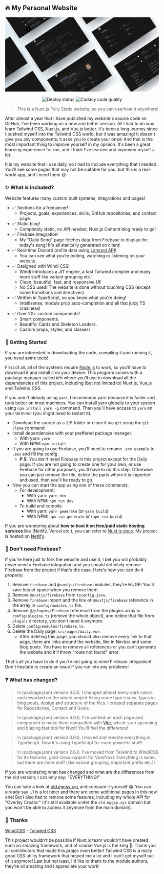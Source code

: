 ## 🔥 My Personal Website

<p align="center">
  <img src="/demo/featuring.jpg" />
</p>

<p align="center">
  <img src="https://api.netlify.com/api/v1/badges/235c4935-39c2-4aef-9b79-f5b6c5686855/deploy-status" alt="Deploy status" />

  <img src="https://app.codacy.com/project/badge/Grade/ff917529015742d3a3c3eda2674162de" alt="Codacy code quality" />
</p>

> This is a Nuxt.js Fully Static website, so you can use/host it anywhere!

After almost a year that I have published my website's source code on GitHub, I've been working on a new and better version. All I had to do was learn Tailwind CSS, Nuxt.js, and Vue.js better. It's been a long journey since I pushed myself into the Tailwind CSS world, but it was amazing! It doesn't give you any components; it asks you to create your ones! And that is the most important thing to improve yourself in my opinion. It's been a great learning experience for me, and I think I've learned and improved myself a lot.

It is my website that I use daily, so I had to include everything that I needed. You'll see some pages that may not be suitable for you, but this is a real-world app, and I need them 😅

### ✨ What is included?

Website features many custom built systems, integrations and pages!

- ✅ Sections for a freelancer!
  - Projects, goals, experiences, skills, GitHub repositories, and contact page.
- ✅ Static blog!
  - Completely static, no API needed, Nuxt.js Content blog ready to go!
- ✅ Firebase integration!
  - My "Daily Song" page fetches data from Firebase to display the today's song! It's all statically generated on client!
- ✅ Real-time Discord profile data using [Lanyard API](https://github.com/Phineas/lanyard/)!
  - You can see what you're editing, watching or listening on your website.
- ✅ Designed with Windi CSS!
  - Windi introduces a JIT engine, a fast Tailwind compiler and many more stuff like variant grouping etc.!
  - Clean, beautiful, fast, and responsive UI!
  - No CSS used! The website is done without touching CSS (except some transitions and directives)
- ✅ Written in TypeScript, so you know what you're doing!
  - Intellisense, module prop auto-completion and all that juicy TS craziness!
- ✅ Over 20+ custom components!
  - Smart components.
  - Beautiful Cards and Skeleton Loaders.
  - Custom props, styles, and classes!

### 🔧 Getting Started

If you are interested in downloading the code, compiling it and running it, you need some tools!

First of all, all of the systems require [Node.js](https://nodejs.org/) to work, so you'll have to download it and install it on your device. This program comes with a package manager called `NPM` where you'll use to download all the dependencies of this project, including (but not limited to) Nuxt.js, Vue.js and Tailwind CSS.

If you aren't already using `yarn`, I recommend yarn because it is faster and runs better on most machines. You can install yarn globally to your system using `npm install yarn -g` command. Then you'll have access to `yarn` on your terminal (you might need to restart it).

- Download the source as a ZIP folder or clone it via `git` using the `git clone` command.
- Install dependencies with your preffered package manager.
  - With yarn: `yarn`
  - With NPM: `npm install`
- If you are going to use Firebase, you'll need to rename `.env.example` to `.env` and fill the config.
  - **P.S.** You don't need Firebase in this project except for the Daily page. If you are not going to create one for your own, or use Firebase for other purposes, you'll have to do this step. Otherwise you can just remove the file, delete the parts where it is imported and used, then you'll be ready to go.
- Now you can start the app using one of these commands.
  - For development:
    - With yarn: `yarn dev`
    - With NPM: `npm run dev`
  - To build and compile:
    - With yarn: `yarn generate` (or `yarn build`)
    - With NPM: `npm run generate` or (`npm run build`)

If you are wondering about **how to host it on free/paid static hosting services** like (Netlify, Vercel etc.), you can refer to [Nuxt.js docs](https://nuxtjs.org/docs/2.x/deployment/netlify-deployment). My project is hosted on [Netlify](https://netlify.com).

### 🤔 Don't need Firebase?

If you're here just to fork the website and use it, I bet you will probably _never_ need a Firebase integration and you should definitely remove Firebase from the project if that's the case. Here's how you can do it properly:

1. Remove `firebase` and `@nuxtjs/firebase` modules, they're HUGE! You'll save lots of space when you remove them.
2. Remove `@nuxtjs/firebase` from `tsconfig.json`.
3. Remove `firebase` import and the line of `@nuxtjs/firebase` reference in the array in `config/modules.ts` file.
4. Remove `@/plugins/Firebase` reference from the plugins array in `config/plugins.ts` (remove the whole object), and delete that file from `plugins` directory, you don't need it anymore.
5. Delete `config/modules/firebase.ts`.
6. Delete the Daily page: `src/pages/daily.vue`.
   - After deleting this page, you should also remove every link to that page, there are links around the website, like in Navbar and some blog posts. You have to remove all references or you can't generate the website and it'll throw "route not found" error.

That's all you have to do if you're not going to need Firebase integration! Don't hesitate to create an issue if you run into any problems!

### ❓ What has changed?

> In (package.json) version 4.5.0, I changed almost every dark colors and reworked on the whole project fixing some type issues, typos in blog posts, design and structure of the files. I created separate pages for Repositories, Contact and Goals.

> In (package.json) version 4.0.0, I've worked on each page and component to make them compatible with [Vite](https://vitejs.dev/), which is an upcoming and blazing fast tool for Nuxt! You'll feel the difference!

> In (package.json) version 3.0.0, I moved and rewrote everything in TypeScript. Now it's using TypeScript for more powerful stuff!

> In (package.json) version 2.6.0, I've moved from Tailwind to WindiCSS for its features, gold-class support for Vue/Nuxt. Everything is same, but there are more stuff (like variant grouping, important prefix etc.)!

If you are wondering what has changed and what are the differences from the old version; I can only say: "EVERYTHING!"

You can take a look at [old.eggsy.xyz](https://old.eggsy.xyz) and compare it yourself 😂 You can already say UI is a lot nicer and there are some additional pages in this new one! But I also had to remove some features, including my whole API for "Overlay Creator" (it's still available under the `old.eggsy.xyz` domain but you won't be able to access it anymore from the main domain).

### 🙏 Thanks

[WindiCSS](https://github.com/windicss/windicss) - [Tailwind CSS](https://github.com/tailwindcss/tailwindcss)

This project wouldn't be possible if Nuxt.js team wouldn't have created such an amazing framework, and of course Vue.js is the king 👑. Thank you all contributors that made this projec even better! Tailwind CSS is a really good CSS utility framework that helped me a lot and I can't get myself out of it anymore! Last but not least, I'd like to thank to the module authors, they're all amazing and I appreciate your work!
